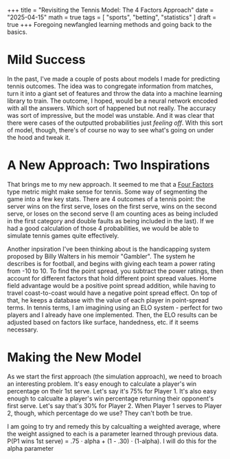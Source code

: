 +++
title = "Revisiting the Tennis Model: The 4 Factors Approach"
date = "2025-04-15"
math = true
tags = [
    "sports",
    "betting",
    "statistics"
]
draft = true
+++
Foregoing newfangled learning methods and going back to the basics.
<!--more-->

# Mild Success
In the past, I've made a couple of posts about models I made for predicting tennis outcomes. The idea was to congregate information from matches, turn it into a giant set of features and throw the data into a machine learning library to train. The outcome, I hoped, would be a neural network encoded with all the answers. Which sort of happened but not really. The accuracy was sort of impressive, but the model was unstable. And it was clear that there were cases of the outputted probabilities just *feeling off*. With this sort of model, though, there's of course no way to see what's going on under the hood and tweak it.

# A New Approach: Two Inspirations
That brings me to my new approach. It seemed to me that a [Four Factors](https://www.basketball-reference.com/about/factors.html) type metric might make sense for tennis. Some way of segmenting the game into a few key stats. There are 4 outcomes of a tennis point: the server wins on the first serve, loses on the first serve, wins on the second serve, or loses on the second serve (I am counting aces as being included in the first category and double faults as being included in the last). If we had a good calculation of those 4 probabilities, we would be able to simulate tennis games quite effectively.

Another inpsiration I've been thinking about is the handicapping system proposed by Billy Walters in his memoir "Gambler". The system he describes is for football, and begins with giving each team a power rating from -10 to 10. To find the point spread, you subtract the power ratings, then account for different factors that hold different point spread values. Home field advantage would be a positive point spread addition, while having to travel coast-to-coast would have a negative point spread effect. On top of that, he keeps a database with the value of each player in point-spread terms. In tennis terms, I am imagining using an ELO system - perfect for two players and I already have one implemented. Then, the ELO results can be adjusted based on factors like surface, handedness, etc. if it seems necessary.

# Making the New Model
As we start the first approach (the simulation approach), we need to broach an interesting problem. It's easy enough to calculate a player's win percentage on their 1st serve. Let's say it's 75% for Player 1. It's also easy enough to calcualte a player's win percentage returning their opponent's first serve. Let's say that's 30% for Player 2. When Player 1 serves to Player 2, though, which percentage do we use? They can't both be true.

I am going to try and remedy this by calcualting a weighted average, where the weight assigned to each is a parameter learned through previous data. P(P1 wins 1st serve) = .75 $\cdot$ alpha + (1 - .30) $\cdot$ (1-alpha). I will do this for the alpha parameter 